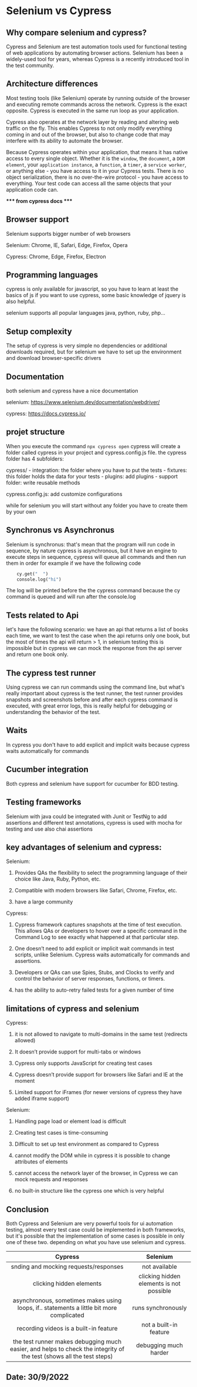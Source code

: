 # Selenium vs Cypress

## Why compare selenium and cypress?

Cypress and Selenium are test automation tools used for functional testing of web applications by automating browser actions. Selenium has been a widely-used tool for years, whereas Cypress is a recently introduced tool in the test community.

## Architecture differences

Most testing tools (like Selenium) operate by running outside of the browser and executing remote commands across the network. Cypress is the exact opposite. Cypress is executed in the same run loop as your application.

Cypress also operates at the network layer by reading and altering web traffic on the fly. This enables Cypress to not only modify everything coming in and out of the browser, but also to change code that may interfere with its ability to automate the browser.    

Because Cypress operates within your application, that means it has native access to every single object. Whether it is the `window`, the `document`, a `DOM element`, your `application instance`, a `function`, a `timer`, a `service worker`, or anything else - you have access to it in your Cypress tests. There is no object serialization, there is no over-the-wire protocol - you have access to everything. Your test code can access all the same objects that your application code can.

__*** from cypress docs ***__


## Browser support

Selenium supports bigger number of web browsers

Selenium: Chrome, IE, Safari, Edge, Firefox, Opera

Cypress: Chrome, Edge, Firefox, Electron

## Programming languages

cypress is only available for javascript, so you have to learn at least the basics of js if you
want to use cypress, some basic knowledge of jquery is also helpful.

selenium supports all popular languages java, python, ruby, php...


## Setup complexity

The setup of cypress is very simple no dependencies or additional downloads required, but for
selenium we have to set up the environment and download browser-specific drivers

## Documentation 

both selenium and cypress have a nice documentation

selenium: https://www.selenium.dev/documentation/webdriver/

cypress:  https://docs.cypress.io/


## projet structure

When you execute the command `npx cypress open` cypress will create a folder called cypress
in your project and cypress.config.js file. the cypress folder has 4 subfolders:

cypress/
    - integration: the folder where you have to put the tests
    - fixtures: this folder holds the data for your tests
    - plugins: add plugins
    - support folder: write reusable methods

cypress.config.js: add customize configurations

while for selenium you will start without any folder you have to create them by your own

## Synchronus vs Asynchronus

Selenium is synchronus: that's mean that the program will run code in sequence,
by nature cypress is asynchronous, but it have an engine to execute steps in sequence, cypress will
queue all commands and then run them in order for example if we have the following code

```python 
    cy.get("  ")    
    console.log("hi")
```
The log will be printed before the the cypress command because the cy command is queued and will run after
the console.log

## Tests related to Api

let's have the following scenario: we have an api that returns a list of books each time,
we want to test the case when the api returns only one book, but the most of times the 
api will return > 1, in selenium testing this is impossible but in cypress we can mock the 
response from the api server and return one book only.


## The cypress test runner

Using cypress we can run commands using the command line, but what's really important about cypress
is the test runner, the test runner provides snapshots and screenshots before and after each cypress
command is executed, with great error logs, this is really helpful for debugging or understanding the
behavior of the test.

## Waits

In cypress you don't have to add explicit and implicit waits because cypress waits automatically for commands


## Cucumber integration 

Both cypress and selenium have support for cucumber for BDD testing.

## Testing frameworks

Selenium with java could be integrated with Junit or TestNg to add assertions and different test
annotations, cypress is used with mocha for testing and use also chai assertions

## key advantages of selenium and cypress: 

Selenium:
    
1. Provides QAs the flexibility to select the programming language of their choice like Java, Ruby, Python, etc.

2. Compatible with modern browsers like Safari, Chrome, Firefox, etc.

3. have a large community

Cypress:

1. Cypress framework captures snapshots at the time of test execution. This allows QAs or developers to hover over a specific command in the Command Log to see exactly what happened at that particular step.

2. One doesn’t need to add explicit or implicit wait commands in test scripts, unlike Selenium. Cypress waits automatically for commands and assertions.
    
3. Developers or QAs can use Spies, Stubs, and Clocks to verify and control the behavior of server responses, functions, or timers.

4. has the ability to auto-retry failed tests for a given number of time
    

## limitations of cypress and selenium

Cypress:

1. it is not allowed to navigate to multi-domains in the same test (redirects allowed)

2. It doesn’t provide support for multi-tabs or windows

3. Cypress only supports JavaScript for creating test cases

4. Cypress doesn’t provide support for browsers like Safari and IE at the moment

5. Limited support for iFrames (for newer versions of cypress they have added iframe support)


Selenium:

1. Handling page load or element load is difficult

2. Creating test cases is time-consuming

3. Difficult to set up test environment as compared to Cypress

4. cannot modify the DOM while in cypress it is possible to change attributes of elements

5. cannot access the network layer of the browser, in Cypress we can mock requests and responses

6. no built-in structure like the cypress one which is very helpful


## Conclusion

Both Cypress and Selenium are very powerful tools for ui automation testing, almost every test case
could be implemented in both frameworks, but it's possible that the implementation of some cases is possible in only one of these two. depending on what you have use selenium and cypress.


|   Cypress     |       Selenium     |    
|:-------------:|:------------------:|  
| snding and mocking requests/responses | not available|
| clicking hidden elements                                                                          | clicking hidden elements is not possible
| asynchronous, sometimes makes using loops, if.. statements a little bit more complicated                              | runs synchronously                                                                                 
| recording videos is a built-in feature                                                                                | not a built-in feature                                                                              
| the test runner makes debugging much easier,  and helps to check the integrity of the test (shows all the test steps) | debugging much harder


## Date: 30/9/2022
